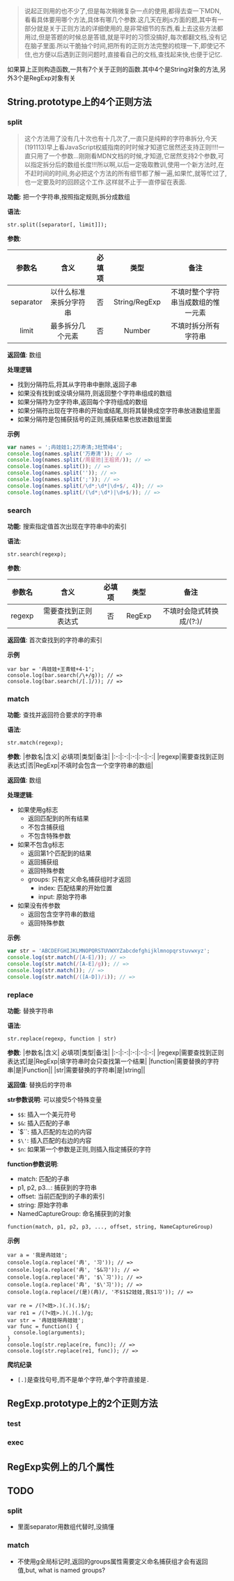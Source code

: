 > 说起正则用的也不少了,但是每次稍微复杂一点的使用,都得去查一下MDN,看看具体要用哪个方法,具体有哪几个参数.这几天在刷js方面的题,其中有一部分就是关于正则方法的详细使用的,是非常细节的东西,看上去这些方法都用过,但是答题的时候总是答错,就是平时的习惯没搞好,每次都翻文档,没有记在脑子里面.所以干脆抽个时间,把所有的正则方法完整的梳理一下,即使记不住,也方便以后遇到正则问题时,直接看自己的文档,查找起来快,也便于记忆.

如果算上正则构造函数,一共有7个关于正则的函数.其中4个是String对象的方法,另外3个是RegExp对象有关

## String.prototype上的4个正则方法

### split
> 这个方法用了没有几十次也有十几次了,一直只是纯粹的字符串拆分,今天(191113)早上看JavaScript权威指南的时时候才知道它居然还支持正则!!!!一直只用了一个参数...刚刚看MDN文档的时候,才知道,它居然支持2个参数,可以指定拆分后的数组长度!!!所以啊,以后一定吸取教训,使用一个新方法时,在不赶时间的时间,务必把这个方法的所有细节都了解一遍,如果忙,就等忙过了,也一定要及时的回顾这个工作.这样就不止于一直停留在表面.

**功能**: 把一个字符串,按照指定规则,拆分成数组

**语法**:
```
str.split([separator[, limit]]);
```

**参数**: 

|参数名|含义| 必填项|类型|备注|
|:-:|:-:|:-:|:-:|:-:|
|separator|以什么标准来拆分字符串|否|String/RegExp|不填时整个字符串当成数组的惟一元素|
|limit|最多拆分几个元素|否|Number|不填时拆分所有字符串| 

**返回值**: 数组

**处理逻辑** 
- 找到分隔符后,将其从字符串中删除,返回子串
- 如果没有找到或没填分隔符,则返回整个字符串组成的数组
- 如果分隔符为空字符串,返回每个字符组成的数组
- 如果分隔符出现在字符串的开始或结尾,则将其替换成空字符串放进数组里面
- 如果分隔符是包捕获括号的正则,捕获结果也放进数组里面
 
**示例**
```javascript
var names = ';冉娃娃1;2万寿清;3杜赞峰4';
console.log(names.split('万寿清')); // =>
console.log(names.split(/周星驰|王祖贤/)); // =>
console.log(names.split()); // =>
console.log(names.split('')); // =>
console.log(names.split(';')); // =>
console.log(names.split(/\d*;\d*|\d+$/, 4)); // =>
console.log(names.split(/(\d*;\d*)|\d+$/)); // =>
```

### search

**功能**: 搜索指定值首次出现在字符串中的索引

**语法**: 
```
str.search(regexp);
```

**参数**:

|参数名|含义| 必填项|类型|备注|
|:-:|:-:|:-:|:-:|:-:|
|regexp|需要查找到正则表达式|否|RegExp|不填时会隐式转换成/(?:)/|

**返回值**: 首次查找到的字符串的索引

**示例** 
```
var bar = '冉娃娃+王青蛙+4-1';
console.log(bar.search(/\+/g)); // =>
console.log(bar.search(/[.]/)); // =>
```

### match
**功能**: 查找并返回符合要求的字符串

**语法**:
```
str.match(regexp);
```

**参数**: 
|参数名|含义| 必填项|类型|备注| 
|:-:|:-:|:-:|:-:|:-:|
|regexp|需要查找到正则表达式|否|RegExp|不填时会包含一个空字符串的数组|

**返回值**: 数组

**处理逻辑**:

- 如果使用g标志 
  - 返回匹配到的所有结果
  - 不包含捕获组
  - 不包含特殊参数
- 如果不包含g标志
  - 返回第1个匹配到的结果
  - 返回捕获组
  - 返回特殊参数
  - groups: 只有定义命名捕获组时才返回
    - index: 匹配结果的开始位置
    - input: 原始字符串
- 如果没有传参数
  - 返回包含空字符串的数组
  - 返回特殊参数
  
**示例**:
```javascript
var str = 'ABCDEFGHIJKLMNOPQRSTUVWXYZabcdefghijklmnopqrstuvwxyz';
console.log(str.match(/[A-E]/)); // =>
console.log(str.match(/[A-E]/g)); // =>
console.log(str.match()); // =>
console.log(str.match(/([A-D])/i)); // =>
```

### replace
**功能**: 替换字符串

**语法**: 
```
str.replace(regexp, function | str)
```

**参数**: 
|参数名|含义| 必填项|类型|备注| 
|:-:|:-:|:-:|:-:|:-:|
|regexp|需要查找到正则表达式|是|RegExp|填字符串时会只查找第一个结果|
|function|需要替换的字符串|是|Function|| 
|str|需要替换的字符串|是|string||


**返回值**: 替换后的字符串
 
**str参数说明**: 可以接受5个特殊变量
- `$$`: 插入一个美元符号
- `$&`: 插入匹配的子串
- `$\``: 插入匹配的左边的内容
- `$\'`: 插入匹配的右边的内容
- `$n`: 如果第一个参数是正则,则插入指定捕获的字符
 
 
**function参数说明**:
- match: 匹配的子串
- p1, p2, p3...: 捕获到的字符串
- offset: 当前匹配到的子串的索引
- string: 原始字符串
- NamedCaptureGroup: 命名捕获到的对象 
```
function(match, p1, p2, p3, ..., offset, string, NameCaptureGroup)
```

**示例** 
```
var a = '我是冉娃娃';
console.log(a.replace('冉', '习')); // =>
console.log(a.replace('冉', '$&习')); // =>
console.log(a.replace('冉', '$\`习')); // =>
console.log(a.replace('冉', '$\'习')); // =>
console.log(a.replace(/(是)(冉)/, '不$1$2娃娃,我$1习')); // =>
```
```
var re = /(?<姓>.)(.)(.)$/;
var re1 = /(?<姓>.)(.)(.)/g;
var str = '冉娃娃呀冉娃娃';
var func = function() {
  console.log(arguments);
}
console.log(str.replace(re, func)); // =>
console.log(str.replace(re1, func)); // =>
```

**爬坑纪录**
- `[.]`是查找句号,而不是单个字符,单个字符直接是`.`

## RegExp.prototype上的2个正则方法


### test


### exec

## RegExp实例上的几个属性

## TODO
### split
- 里面separator用数组代替时,没搞懂
### match
- 不使用g全局标记时,返回的groups属性需要定义命名捕获组才会有返回值,but, what is
  named groups?
